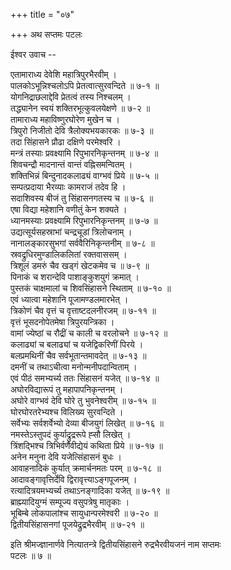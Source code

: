 +++
title = "०७"

+++
अथ सप्तमः पटलः  
    
ईश्वर उवाच --  
    
एतामाराध्य देवेशि महात्रिपुरभैरवीम् ।  
पालकोऽभून्निश्चलोऽपि प्रेतत्वात्सुरवन्दिते ॥ ७-१ ॥  
योगनिद्राछलाद्देवि प्रेतत्वं तस्य निश्चलम् ।  
तद्ध्यानेन स्वयं शक्तिरभूत्कुवलयेक्षणे ॥ ७-२ ॥  
तामाराध्य महाविष्णुरघोरेण मुखेन च ।  
त्रिपुरो निजीतो देवि त्रैलोक्यभयकारकः ॥ ७-३ ॥  
तदा सिंहासने प्रौढा दक्षिणे परमेश्वरि ।  
मन्त्रं तस्याः प्रवक्ष्यामि रिपुभारनिकृन्तनम् ॥ ७-४ ॥  
शिवचन्द्रौ मादनान्तं वान्तं वह्निसमन्वितम् ।  
शक्तिभिन्नं बिन्दुनादकलाढ्यं वाग्भवं प्रिये ॥ ७-५ ॥  
सम्पत्प्रदाया भैरव्याः कामराजं तदेव हि ।  
सदाशिवस्य बीजं तु सिंहासनगतस्य च ॥ ७-६ ॥  
एषा विद्या महेशानि वणीतुं केन शक्यते ।  
ध्यानमस्याः प्रवक्ष्यामि रिपुभारनिकृन्तनम् ॥ ७-७ ॥  
उद्यत्सूर्यसहस्राभां चन्द्रचूडां त्रिलोचनाम् ।  
नानालङ्कारसुभगां सर्ववैरिनिकृन्तनीम् ॥ ७-८ ॥  
स्रवद्रुधिरमुण्डालिकलितां रक्तवाससम् ।  
त्रिशूलं डमरुं चैव खड्गं खेटकमेव च ॥ ७-९ ॥  
पिनाकं च शरान्देवि पाशाङ्कुशयुगं क्रमात् ।  
पुस्तकं चाक्षमालां च शिवसिंहासने स्थिताम् ॥ ७-१० ॥  
एवं ध्यात्वा महेशानि पूजामण्डलमारभेत् ।  
त्रिकोणं चैव वृत्तं च वृत्ताष्टदलनीरजम् ॥ ७-११ ॥  
वृत्तं भूसदनोपेतमेषा त्रिपुरयन्त्रिका ।  
वामां ज्येष्ठां च रौद्रीं च काली च वरलोचने ॥ ७-१२ ॥  
कलाढ्यां च बलाढ्यां च यजेद्विकरिणीं पिरये ।  
बलप्रमथिनीं चैव सर्वभूतान्तमावदेत् ॥ ७-१३ ॥  
दमनीं च तथाऽचीत्वा मनोन्मनीपदान्विताम् ।  
एवं पीठं समभ्यर्च्य ततः सिंहासनं यजेत् ॥ ७-१४ ॥  
अघोरविद्यारूपं तु महापापनिकृन्तनम् ।  
अघोरे वाग्भवं देवि घोरे तु भुवनेश्वरीम् ॥ ७-१५ ॥  
घोरघोरतरेभ्यश्च विलिख्य सुरवन्दिते ।  
सर्वेभ्यः सर्वशर्वेभ्यो देव्या बीजयुगं लिखेत् ॥ ७-१६ ॥  
नमस्तेऽस्तुपदं कुर्याद्रुद्ररूपे ह्सौ लिखेत् ।  
त्रिंशद्भिश्च त्रिभिर्वर्णैवीद्येयं कथिता प्रिये ॥ ७-१७ ॥  
अनेन मनुना देवि यजेत्सिंहासनं बुधः ।  
आवाहनादिकं कुर्यात् क्रमार्चनमतः परम् ॥ ७-१८ ॥  
आदावङ्गावृत्तिर्देवि द्विरावृत्त्याऽङ्गपूजनम् ।  
रत्यादित्रयमभ्यर्च्य तथाऽनङ्गादिका यजेत् ॥ ७-१९ ॥  
ब्राह्म्यादियुग्मं सम्पूज्य वसुपत्रेषु मातृकाः ।  
भूबिम्बे लोकपालांश्च सायुधान्परमेश्वरी ॥ ७-२० ॥  
द्वितीयसिंहासनगां पूजयेद्रुद्रभैरवीम् ॥ ७-२१ ॥  
    
इति श्रीमज्ज्ञानार्णवे नित्यातन्त्रे द्वितीयसिंहासने रुद्रभैरवीयजनं नाम सप्तमः   
पटलः ॥ ७ ॥  
    
    
    
    
    
    
